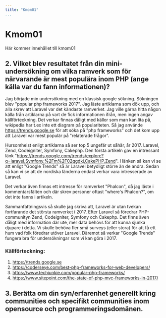 ```yaml
---
title: "Kmom01"
...
```

Kmom01
=========================

Här kommer innehållet till kmom01


## 2. Vilket blev resultatet från din mini-undersökning om vilka ramverk som för närvarande är mest populära inom PHP (ange källa var du fann informationen)?

Jag började min undersökning med en klassisk google sökning. Sökningen blev "popular php frameworks 2017". Jag läste artiklarna som dök upp,
och alla skrev att Laravel var det kändaste ramverket. Jag ville gärna hitta någon källa från artiklarna på vart de fick informationen ifrån,
men ingen angav källförteckning. Det verkar finnas dåligt med källor som man kan lita på, wikipedia har t.ex inte ett diagram på populariteten.
Så jag använde https://trends.google.se för att söka på "php frameworks" och det kom upp att Laravel var mest populär på "relaterade frågor".


Hursomhelst enligt artiklarna så ser top 5 ungefär ut såhär, år 2017. Laravel, Zend, Codeigniter, Symfony, Cakephp. Den första artikeln gav en intressant länk
"https://trends.google.com/trends/explore?q=laravel,Symfony,%2Fm%2F02qgdkj,CakePHP,Zend". I länken så kan vi se att enligt "Google Trends" så är
Laravel betydligt större än de andra. Sedan så kan vi se att de nordiska länderna endast verkar vara intresserade av Laravel.

Det verkar även finnas ett intresse för ramverket "Phalcon", då jag läste i kommentarsfälten och där skrev personer oftast "where's Phalcon?", om det inte
fanns i artikeln.

Sammanfattningsvis så skulle jag skriva att, Laravel är utan tvekan fortfarande det största ramverket i 2017. Efter Laravel så föredrar PHP-communityn Zend, Codeigniter, Symfony och Cakephp.
Det finns även dåligt med information där ute, mer data behövs för att kunna sjunka djupare i detta. Vi skulle behöva fler små surveys (eller stora) för att få ett hum vad folk föredrar utöver Laravel.
Däremot så verkar "Google Trends" fungera bra för undersökningar som vi kan göra i 2017.

### Källförteckning:

1. https://trends.google.se
2. https://coderseye.com/best-php-frameworks-for-web-developers/
3. https://www.techjunkie.com/popular-php-frameworks/
4. https://www.sitepoint.com/the-state-of-php-mvc-frameworks-in-2017/


## 3. Berätta om din syn/erfarenhet generellt kring communities och specifikt communities inom opensource och programmeringsdomänen.
